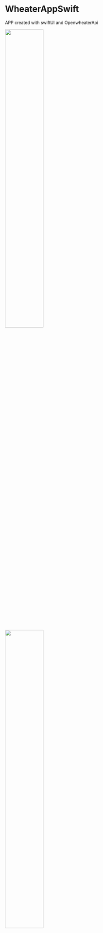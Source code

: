 # WheaterAppSwift

APP created with swiftUI and OpenwheaterApi 


<img src="https://user-images.githubusercontent.com/48321702/151055172-c86c3e17-d3a8-4290-9890-92f925b3ab7c.png" width="50%"></img> 

<img src="https://user-images.githubusercontent.com/48321702/151055172-c86c3e17-d3a8-4290-9890-92f925b3ab7c.png" width="50%"></img> 
